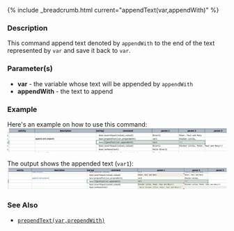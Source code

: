 {% include _breadcrumb.html current="appendText(var,appendWith)" %}

### Description
This command append text denoted by `appendWith` to the end of the text represented by `var` and save it back to `var`.


### Parameter(s)
- **var** \- the variable whose text will be appended by `appendWith`
- **appendWith** \- the text to append


### Example
Here's an example on how to use this command:
![](image/appendText_01.png)

The output shows the appended text (`var1`):
![](image/appendText_02.png)


### See Also
- [`prependText(var,prependWith)`](prependText(var,prependWith).html)

